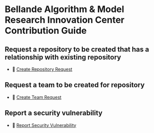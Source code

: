 # Bellande Algorithm & Model Research Innovation Center Contribution Guide


## Request a repository to be created that has a relationship with existing repository
- 🚀 [Create Repository Request](https://github.com/Algorithm-Model-Research/bellande_algorithm_model_research_innovation_center_contribution/issues/new/choose)

## Request a team to be created for repository
- 👥 [Create Team Request](https://github.com/Algorithm-Model-Research/bellande_algorithm_model_research_innovation_center_contribution/issues/new/choose)

## Report a security vulnerability 
- 🔐 [Report Security Vulnerability](https://github.com/Algorithm-Model-Research/bellande_algorithm_model_research_innovation_center_contribution/issues/new/choose)
